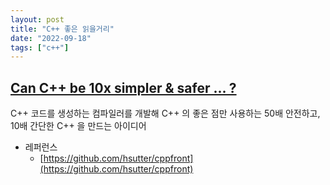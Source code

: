 ```yaml
---
layout: post
title: "C++ 좋은 읽을거리"
date: "2022-09-18"
tags: ["c++"]
---
```


## [Can C++ be 10x simpler & safer ... ?](https://www.youtube.com/watch?v=CzuR0Spm0nA&t=14615s)

C++ 코드를 생성하는 컴파일러를 개발해 C++ 의 좋은 점만 사용하는 50배 안전하고, 10배 간단한 C++ 을 만드는 아이디어

- 레퍼런스
	- [https://github.com/hsutter/cppfront](https://github.com/hsutter/cppfront)